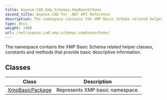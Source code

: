 ```yaml
---
title: Aspose.CAD.Xmp.Schemas.XmpBaseSchema
second_title: Aspose.CAD for .NET API Reference
description: The namespace contains the XMP Basic Schema related helper classes constants and methods that provide basic descriptive information
type: docs
weight: 1400
url: /net/aspose.cad.xmp.schemas.xmpbaseschema/
---
```

The namespace contains the XMP Basic Schema related helper classes, constants and methods that provide basic descriptive information.

## Classes

| Class | Description |
| --- | --- |
| [XmpBasicPackage](./xmpbasicpackage/) | Represents XMP basic namespace. |


